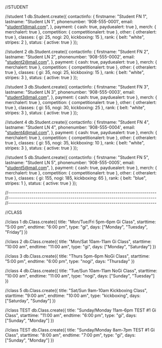 //STUDENT

//student 1
db.Student.create({
  contactinfo: {
    firstname: "Student FN 1",
    lastname: "Student LN 1",
    phonenumber: '908-555-0001',
    email: "student1@mail.com",
  },
  payment: {
    cash: true,
    payduealert: true
  },
  merch: {
    merchalert: true
  },
  competition: {
    competitionalert: true
  },
  other: {
    otheralert: true
  },
  classes: {
    gi: 25,
    nogi: 20,
    kickboxing: 15
  },
  rank: {
    belt: "white",
    stripes: 2
  },
  status: {
    active: true
  }
});

//student 2
db.Student.create({
  contactinfo: {
    firstname: "Student FN 2",
    lastname: "Student LN 2",
    phonenumber: '908-555-0002',
    email: "student2@mail.com",
  },
  payment: {
    cash: true,
    payduealert: true
  },
  merch: {
    merchalert: true
  },
  competition: {
    competitionalert: true
  },
  other: {
    otheralert: true
  },
  classes: {
    gi: 35,
    nogi: 25,
    kickboxing: 15
  },
  rank: {
    belt: "white",
    stripes: 3
  },
  status: {
    active: true
  }
});

//student 3
db.Student.create({
  contactinfo: {
    firstname: "Student FN 3",
    lastname: "Student LN 3",
    phonenumber: '908-555-0003',
    email: "student3@mail.com",
  },
  payment: {
    cash: true,
    payduealert: true
  },
  merch: {
    merchalert: true
  },
  competition: {
    competitionalert: true
  },
  other: {
    otheralert: true
  },
  classes: {
    gi: 55,
    nogi: 30,
    kickboxing: 25
  },
  rank: {
    belt: "white",
    stripes: 3
  },
  status: {
    active: true
  }
});

//student 4
db.Student.create({
  contactinfo: {
    firstname: "Student FN 4",
    lastname: "Student LN 4",
    phonenumber: '908-555-0004',
    email: "student4@mail.com",
  },
  payment: {
    cash: true,
    payduealert: true
  },
  merch: {
    merchalert: true
  },
  competition: {
    competitionalert: true
  },
  other: {
    otheralert: true
  },
  classes: {
    gi: 55,
    nogi: 35,
    kickboxing: 10
  },
  rank: {
    belt: "white",
    stripes: 3
  },
  status: {
    active: true
  }
});

//student 5
db.Student.create({
  contactinfo: {
    firstname: "Student FN 5",
    lastname: "Student LN 5",
    phonenumber: '908-555-0005',
    email: "student5@mail.com",
  },
  payment: {
    cash: true,
    payduealert: true
  },
  merch: {
    merchalert: true
  },
  competition: {
    competitionalert: true
  },
  other: {
    otheralert: true
  },
  classes: {
    gi: 155,
    nogi: 185,
    kickboxing: 65
  },
  rank: {
    belt: "blue",
    stripes: 1
  },
  status: {
    active: true
  }
});

//----------------------------------------------------------------------------
//----------------------------------------------------------------------------
//----------------------------------------------------------------------------

//CLASS

//class 1
db.Class.create({
  title: "Mon/Tue/Fri 5pm-6pm Gi Class",
  starttime: "5:00 pm",
  endtime: "6:00 pm",
  type: "gi",
  days: ["Monday", "Tuesday", "Friday"]
})

//class 2
db.Class.create({
  title: "Mon/Sat 10am-11am Gi Class",
  starttime: "10:00 am",
  endtime: "11:00 am",
  type: "gi",
  days: ["Monday", "Saturday"]
})

//class 3
db.Class.create({
  title: "Thurs 5pm-6pm NoGi Class",
  starttime: "5:00 pm",
  endtime: "6:00 pm",
  type: "nogi",
  days: "Thursday"
})

//class 4
db.Class.create({
  title: "Tue/Sun 10am-11am NoGi Class",
  starttime: "10:00 am",
  endtime: "11:00 am",
  type: "nogi",
  days: ["Sunday", "Tuesday"]
})

//class 5
db.Class.create({
  title: "Sat/Sun 9am-10am Kickboxing Class",
  starttime: "9:00 am",
  endtime: "10:00 am",
  type: "kickboxing",
  days: ["Saturday", "Sunday"]
})

//class TEST
db.Class.create({
  title: "Sunday/Monday 11am-6pm TEST #1 Gi Class",
  starttime: "11:00 am",
  endtime: "6:00 pm",
  type: "gi",
  days: ["Sunday", "Monday"]
})

//class TEST
db.Class.create({
  title: "Sunday/Monday 8am-7pm TEST #1 Gi Class",
  starttime: "8:00 am",
  endtime: "7:00 pm",
  type: "gi",
  days: ["Sunday", "Monday"]
})